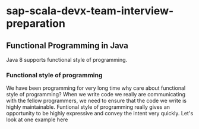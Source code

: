 # sap-scala-devx-team-interview-preparation
## Functional Programming in Java
Java 8 supports functional style of programming.
### Functional style of programming
We have been programming for very long time why care about functional style of programming?
When we write code we really are communicating with the fellow programmers, we need to ensure that the code we write is highly maintainable.
Funtional style of programming really gives an opportunity to be highly expressive and convey the intent very quickly.
Let's look at one example here

